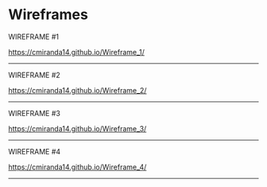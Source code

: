 # Wireframes

WIREFRAME #1

https://cmiranda14.github.io/Wireframe_1/

-----------------------------------------------------------------------------------------------------------------------------------------------------------------------
WIREFRAME #2

https://cmiranda14.github.io/Wireframe_2/

-----------------------------------------------------------------------------------------------------------------------------------------------------------------------
WIREFRAME #3

https://cmiranda14.github.io/Wireframe_3/

-----------------------------------------------------------------------------------------------------------------------------------------------------------------------
WIREFRAME #4

https://cmiranda14.github.io/Wireframe_4/

-----------------------------------------------------------------------------------------------------------------------------------------------------------------------



